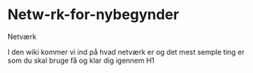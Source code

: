 # Netw-rk-for-nybegynder
Netværk

<h> I den wiki kommer vi ind på hvad netværk er og det mest semple ting er som du skal bruge få og klar dig igennem H1 </h1>

